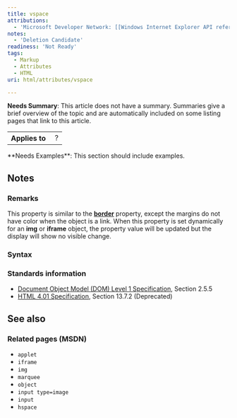 ```yaml
---
title: vspace
attributions:
  - 'Microsoft Developer Network: [[Windows Internet Explorer API reference](http://msdn.microsoft.com/en-us/library/ie/hh828809%28v=vs.85%29.aspx) Article]'
notes:
  - 'Deletion Candidate'
readiness: 'Not Ready'
tags:
  - Markup
  - Attributes
  - HTML
uri: html/attributes/vspace

---
```

**Needs Summary**: This article does not have a summary. Summaries give a brief overview of the topic and are automatically included on some listing pages that link to this article.

<table class="wikitable">
<tr>
<th>
Applies to

</th>
<td>
 ?

</td>
</tr>
</table>
**Needs Examples**: This section should include examples.

## Notes

### Remarks

This property is similar to the [**border**](/html/attributes/border) property, except the margins do not have color when the object is a link. When this property is set dynamically for an **img** or **iframe** object, the property value will be updated but the display will show no visible change.

### Syntax

### Standards information

-   [Document Object Model (DOM) Level 1 Specification](http://go.microsoft.com/fwlink/p/?linkid=161725), Section 2.5.5
-   [HTML 4.01 Specification](http://go.microsoft.com/fwlink/p/?linkid=25320), Section 13.7.2 (Deprecated)

## See also

### Related pages (MSDN)

-   `applet`
-   `iframe`
-   `img`
-   `marquee`
-   `object`
-   `input type=image`
-   `input`
-   `hspace`
